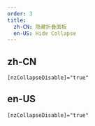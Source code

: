 ```yaml
---
order: 3
title:
  zh-CN: 隐藏折叠面板
  en-US: Hide Collapse
---
```


## zh-CN

`[nzCollapseDisable]="true"`

## en-US

`[nzCollapseDisable]="true"`